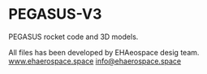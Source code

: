 # PEGASUS-V3
PEGASUS rocket code and 3D models.

All files has been developed by EHAeospace desig team.
www.ehaerospace.space
info@ehaerospace.space
